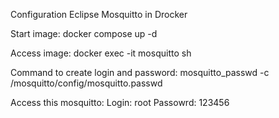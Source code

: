 Configuration Eclipse Mosquitto in Drocker

Start image: docker compose up -d

Access image: docker exec -it mosquitto sh

Command to create login and password: mosquitto_passwd -c /mosquitto/config/mosquitto.passwd <login-name>

Access this mosquitto:
Login: root
Passowrd: 123456
